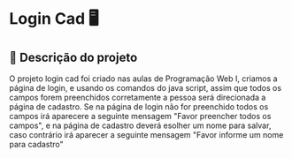 # Login Cad 🖥

## 📄 Descrição do projeto  
O projeto login cad foi criado nas aulas de Programação Web I, criamos a página de login, e usando os comandos do java script, assim que todos os campos forem preenchidos corretamente a pessoa será direcionada a página de cadastro. Se na página de login não for preenchido todos os campos irá aparecere a seguinte mensagem "Favor preencher todos os campos", e na página de cadastro deverá esolher um nome para salvar, caso contrário irá aparecer a seguinte mensagem "Favor informe um nome para cadastro"